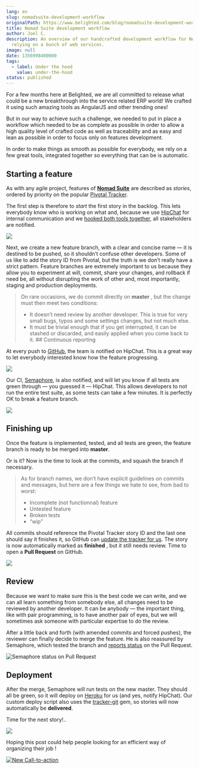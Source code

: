 ```yaml
---
lang: en
slug: nomadsuite-development-workflow
originalPath: https://www.belighted.com/blog/nomadsuite-development-workflow
title: Nomad Suite development workflow
author: Joel C.
description: An overview of our handcrafted development workflow for Nomad Suite
  relying on a bunch of web services.
image: null
date: 1356998400000
tags:
  - label: Under the hood
    value: under-the-hood
status: published
---
```

For a few months here at Belighted, we are all committed to release what could be a new breakthrough into the service related ERP world! We crafted it using such amazing tools as AngularJS and other trending ones!

But in our way to achieve such a challenge, we needed to put in place a workflow which needed to be as complete as possible in order to allow a high quality level of crafted code as well as traceability and as easy and lean as possible in order to focus only on features development.

In order to make things as smooth as possible for everybody, we rely on a few great tools, integrated together so everything that can be is automatic.

Starting a feature
------------------

As with any agile project, features of **[Nomad Suite](https://nomadsuite.com/)** are described as _stories_, ordered by priority on the popular [Pivotal Tracker](https://www.pivotaltracker.com).

The first step is therefore to _start_ the first story in the backlog. This lets everybody know who is working on what and, because we use [HipChat](https://www.hipchat.com/) for internal communication and we [hooked both tools together](https://help.hipchat.com/knowledgebase/articles/64449-pivotal-tracker-integration), all stakeholders are notified.

![](/images/legacy-cta/zA5mVivoUH-uyVgGB5SsZ.png)

Next, we create a new feature branch, with a clear and concise name — it is destined to be pushed, so it shouldn’t confuse other developers. Some of us like to add the story ID from Pivotal, but the truth is we don’t really have a strict pattern. Feature branches are extremely important to us because they allow you to experiment at will, commit, share your changes, and rollback if need be, all without disrupting the work of other and, most importantly, staging and production deployments.

> On rare occasions, we do commit directly on **master** , but the change must then meet two conditions:
> 
> *   It doesn’t need review by another developer. This is true for very small bugs, typos and some settings changes, but not much else.
> *   It must be trivial enough that if you get interrupted, it can be stashed or discarded, and easily applied when you come back to it. ## Continuous reporting

At every push to [GitHub](https://github.com), the team is notified on HipChat. This is a great way to let everybody interested know how the feature progressing.

![](/images/legacy-cta/ncuz9pHf5mcJoqkmIzu7J.png)

Our CI, [Semaphore](https://semaphoreapp.com/), is also notified, and will let you know if all tests are green through — you guessed it — HipChat. This allows developers to not run the entire test suite, as some tests can take a few minutes. It is perfectly OK to break a feature branch.

![](/images/legacy-cta/l6n5TWqQQ4HqssEJI-Yep.png)

Finishing up
------------

Once the feature is implemented, tested, and all tests are green, the feature branch is ready to be merged into **master**.

Or is it? Now is the time to look at the commits, and squash the branch if necessary.

> As for branch names, we don’t have explicit guidelines on commits and messages, but here are a few things we hate to see, from bad to worst:
> 
> *   Incomplete (not functionnal) feature
> *   Untested feature
> *   Broken tests
> *   “wip”

All commits should reference the Pivotal Tracker story ID and the last one should say it finishes it, so GitHub can [update the tracker for us](https://www.pivotaltracker.com/help/api?version=v3#scm_post_commit). The story is now automatically marked as **finished** , but it still needs review. Time to open a **Pull Request** on GitHub.

![](/images/legacy-cta/mdSMCBN2gKb_15cLZhagg.png)

Review
------

Because we want to make sure this is the best code we can write, and we can all learn something from somebody else, all changes need to be reviewed by another developer. It can be anybody — the important thing, like with pair programming, is to have another pair of eyes, but we will sometimes ask someone with particular expertise to do the review.

After a little back and forth (with amended commits and forced pushes), the reviewer can finally decide to merge the feature. He is also reassured by Semaphore, which tested the branch and [reports status](https://semaphoreapp.com/blog/2012/09/04/semaphore-implements-githubs-status-api-in-record-time.html) on the Pull Request.

![Semaphore status on Pull Request](/images/legacy-cta/koEfpcv-nl0MsBKrSi2pF.png)

Deployment
----------

After the merge, Semaphore will run tests on the new master. They should all be green, so it will deploy on [Heroku](https://heroku.com) for us (and yes, notify HipChat). Our custom deploy script also uses the [tracker-git](https://github.com/robb1e/tracker-git) gem, so stories will now automatically be **delivered**.

Time for the next story!..

![](/images/legacy-cta/l4VlDVXR-Y-yhF8dd4gfd.jpg)

Hoping this post could help people looking for an efficient way of organizing their job !  
  
[![New Call-to-action](/images/legacy-cta/UPTtKvQU_5rjKfQJ1Qjwk.png)](https://cta-redirect.hubspot.com/cta/redirect/1684659/fb3606cc-cc1b-47d0-ae85-2c9f69837fe2)